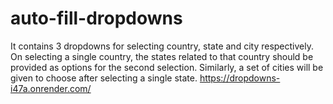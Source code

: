 # auto-fill-dropdowns
It contains 3 dropdowns for selecting country, state and city respectively. 
On selecting a single country, the states related to that country should be provided as options for the second selection.
Similarly, a set of cities will be given to choose after selecting a single state.
https://dropdowns-i47a.onrender.com/
